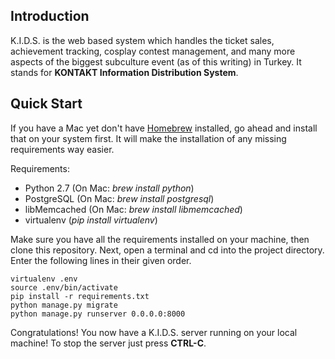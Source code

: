 Introduction
--------------

K.I.D.S. is the web based system which handles the ticket sales, achievement tracking, cosplay contest management, and many more aspects of the biggest subculture event (as of this writing) in Turkey. It stands for __KONTAKT Information Distribution System__.

Quick Start
--------------

If you have a Mac yet don't have [Homebrew](http://brew.sh) installed, go ahead and install that on your system first. It will make the installation of any missing requirements way easier.

Requirements:
* Python 2.7 (On Mac: _brew install python_)
* PostgreSQL (On Mac: _brew install postgresql_)
* libMemcached (On Mac: _brew install libmemcached_)
* virtualenv (_pip install virtualenv_)

Make sure you have all the requirements installed on your machine, then clone this repository. Next, open a terminal and cd into the project directory. Enter the following lines in their given order.

```
virtualenv .env
source .env/bin/activate
pip install -r requirements.txt
python manage.py migrate
python manage.py runserver 0.0.0.0:8000
``` 

Congratulations! You now have a K.I.D.S. server running on your local machine! To stop the server just press __CTRL-C__.
